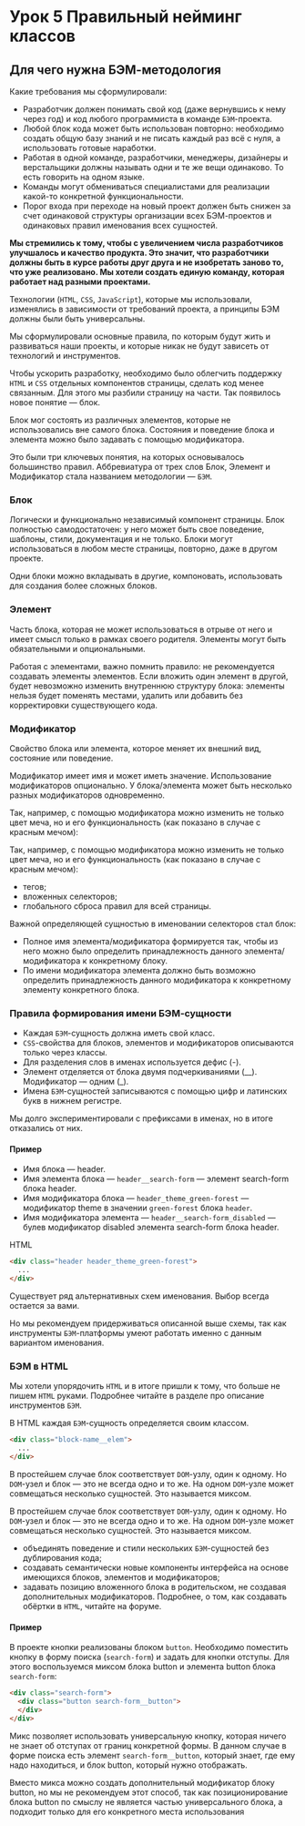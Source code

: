 # Урок 5 Правильный нейминг классов

## Для чего нужна БЭМ-методология

Какие требования мы сформулировали:

- Разработчик должен понимать свой код (даже вернувшись к нему через год) и код любого программиста в команде `БЭМ`-проекта.
- Любой блок кода может быть использован повторно: необходимо создать общую базу знаний и не писать каждый раз всё с нуля, а использовать готовые наработки.
- Работая в одной команде, разработчики, менеджеры, дизайнеры и верстальщики должны называть одни и те же вещи одинаково. То есть говорить на одном языке.
- Команды могут обмениваться специалистами для реализации какой-то конкретной функциональности.
- Порог входа при переходе на новый проект должен быть снижен за счет одинаковой структуры организации всех БЭМ-проектов и одинаковых правил именования всех сущностей.

**Мы стремились к тому, чтобы с увеличением числа разработчиков улучшалось и качество продукта. Это значит, что разработчики должны быть в курсе работы друг друга и не изобретать заново то, что уже реализовано. Мы хотели создать единую команду, которая работает над разными проектами.**

Технологии (`HTML`, `CSS`, `JavaScript`), которые мы использовали, изменялись в зависимости от требований проекта, а принципы БЭМ должны были быть универсальны.

Мы сформулировали основные правила, по которым будут жить и развиваться наши проекты, и которые никак не будут зависеть от технологий и инструментов.

Чтобы ускорить разработку, необходимо было облегчить поддержку `HTML` и `CSS` отдельных компонентов страницы, сделать код менее связанным. Для этого мы разбили страницу на части. Так появилось новое понятие — блок.

Блок мог состоять из различных элементов, которые не использовались вне самого блока. Состояния и поведение блока и элемента можно было задавать с помощью модификатора.

Это были три ключевых понятия, на которых основывалось большинство правил. Аббревиатура от трех слов Блок, Элемент и Модификатор стала названием методологии — `БЭМ`.

### Блок

Логически и функционально независимый компонент страницы. Блок полностью самодостаточен: у него может быть свое поведение, шаблоны, стили, документация и не только. Блоки могут использоваться в любом месте страницы, повторно, даже в другом проекте.

Одни блоки можно вкладывать в другие, компоновать, использовать для создания более сложных блоков.

### Элемент

Часть блока, которая не может использоваться в отрыве от него и имеет смысл только в рамках своего родителя. Элементы могут быть обязательными и опциональными.

Работая с элементами, важно помнить правило: не рекомендуется создавать элементы элементов. Если вложить один элемент в другой, будет невозможно изменить внутреннюю структуру блока: элементы нельзя будет поменять местами, удалить или добавить без корректировки существующего кода.

### Модификатор

Свойство блока или элемента, которое меняет их внешний вид, состояние или поведение.

Модификатор имеет имя и может иметь значение. Использование модификаторов опционально. У блока/элемента может быть несколько разных модификаторов одновременно.

Так, например, с помощью модификатора можно изменить не только цвет меча, но и его функциональность (как показано в случае с красным мечом):

Так, например, с помощью модификатора можно изменить не только цвет меча, но и его функциональность (как показано в случае с красным мечом):

- тегов;
- вложенных селекторов;
- глобального сброса правил для всей страницы.

Важной определяющей сущностью в именовании селекторов стал блок:

- Полное имя элемента/модификатора формируется так, чтобы из него можно было определить принадлежность данного элемента/модификатора к конкретному блоку.
- По имени модификатора элемента должно быть возможно определить принадлежность данного модификатора к конкретному элементу конкретного блока.

### Правила формирования имени БЭМ-сущности

- Каждая `БЭМ`-сущность должна иметь свой класс.
- `CSS`-свойства для блоков, элементов и модификаторов описываются только через классы.
- Для разделения слов в именах используется дефис (-).
- Элемент отделяется от блока двумя подчеркиваниями (__). Модификатор — одним (_).
- Имена `БЭМ`-сущностей записываются с помощью цифр и латинских букв в нижнем регистре.

Мы долго экспериментировали с префиксами в именах, но в итоге отказались от них.

#### Пример

- Имя блока — header.
- Имя элемента блока — `header__search-form` — элемент search-form блока header.
- Имя модификатора блока — `header_theme_green-forest` — модификатор theme в значении `green-forest` блока `header`.
- Имя модификатора элемента — `header__search-form_disabled` — булев модификатор disabled элемента search-form блока header.

HTML

```html
<div class="header header_theme_green-forest">
  ...
</div>
```

Существует ряд альтернативных схем именования. Выбор всегда остается за вами.

Но мы рекомендуем придерживаться описанной выше схемы, так как инструменты `БЭМ`-платформы умеют работать именно с данным вариантом именования.

### БЭМ в HTML

Мы хотели упорядочить `HTML` и в итоге пришли к тому, что больше не пишем `HTML` руками. Подробнее читайте в разделе про описание инструментов `БЭМ`.

В HTML каждая `БЭМ`-сущность определяется своим классом.

```html
<div class="block-name__elem">
  ...
</div>
```

В простейшем случае блок соответствует `DOM`-узлу, один к одному. Но `DOM`-узел и блок — это не всегда одно и то же. На одном `DOM`-узле может совмещаться несколько сущностей. Это называется миксом.

В простейшем случае блок соответствует `DOM`-узлу, один к одному. Но `DOM`-узел и блок — это не всегда одно и то же. На одном `DOM`-узле может совмещаться несколько сущностей. Это называется миксом.

- объединять поведение и стили нескольких `БЭМ`-сущностей без дублирования кода;
- создавать семантически новые компоненты интерфейса на основе имеющихся блоков, элементов и модификаторов;
- задавать позицию вложенного блока в родительском, не создавая дополнительных модификаторов. Подробнее, о том, как создавать обёртки в `HTML`, читайте на форуме.

#### Пример

В проекте кнопки реализованы блоком `button`. Необходимо поместить кнопку в форму поиска (`search-form`) и задать для кнопки отступы. Для этого воспользуемся миксом блока button и элемента button блока `search-form`:

```html
<div class="search-form">
  <div class="button search-form__button">
  </div>
</div>
```

Микс позволяет использовать универсальную кнопку, которая ничего не знает об отступах от границ конкретной формы. В данном случае в форме поиска есть элемент `search-form__button`, который знает, где ему надо находиться, и блок button, который нужно отображать.

Вместо микса можно создать дополнительный модификатор блоку button, но мы не рекомендуем этот способ, так как позиционирование блока button по смыслу не является частью универсального блока, а подходит только для его конкретного места использования
